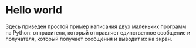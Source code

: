 # Hello world

Здесь приведен простой пример написания двух маленьких программ на Python: отправителя, который отправляет единственное сообщение и получателя, который получает сообщения и выводит их на экран.
